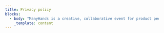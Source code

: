 ```yaml
---
title: Privacy policy
blocks:
  - body: "ManyHands is a creative, collaborative event for product people run by [Lighthouse](https://wearelighthouse.com). This privacy policy sets out how Lighthouse London Studio Ltd (“Lighthouse”) uses and protects any information that you give Lighthouse when you use the ManyHands website.\n\nLighthouse is committed to ensuring that your privacy is protected. Should we ask you to provide certain information by which you can be identified when using this website, then you can be assured that it will only be used in accordance with this privacy statement.\n\nLighthouse keeps its privacy policy under regular review and places any updates on this web page. This privacy policy was last updated on 10th May 2023.\n\n### &#x20;What we collect\n\n\\\nThe only way we collect personally identifiable information from our website is if you choose to give it to us via Airtable forms and input text boxes, with which you can send certain information to us directly for the purposes of event management. This might include (but is not limited to):\\\n\\\n\\- Your name\\\n\\- Your email address\\\n\\- Your job title and company name\\\n\\- Your city\\\n\\- Your accessibility needs\\\n\\- Your dietary requirements for event catering\\\n\\\nWe collect\_anonymised data\_about our web traffic via Google Analytics 4 using first party cookies. This data is used internally to create statistics and analyse them so we can understand our users / their needs and optimise our site.\n\\\nGA4 does not log or store IP addresses, or collect any other personally identifiable information. It collects anonymous data such as:\n\\\n\\- Number of users\\\n\\- Session statistics (i.e. how much time was spent on the website and what pages were visited)\\\n\\- Coarse geolocation (i.e. city and country)\\\n\\- Browser and device used\\\n\\- How our site was found (i.e. from a Google search)\\\n\\\nYou can find out more about GA4's EU-focused data and privacy policies [here](https://support.google.com/analytics/answer/12017362?hl=en).\\\n\\\n\\\n"
    _template: content
---
```




